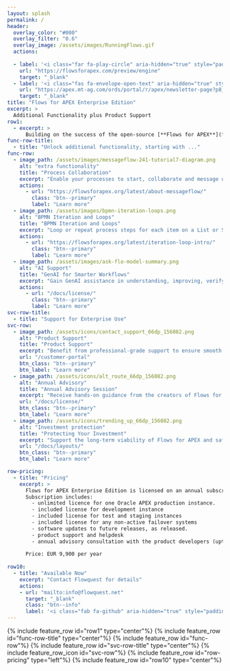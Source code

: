 ```yaml
---
layout: splash
permalink: /
header:
  overlay_color: "#000"
  overlay_filter: "0.6"
  overlay_image: /assets/images/RunningFlows.gif
  actions:
  
  - label: '<i class="far fa-play-circle" aria-hidden="true" style="padding-right: 5px;"></i>Try now'
    url: "https://flowsforapex.com/preview/engine"
    target: "_blank"
  - label: '<i class="fas fa-envelope-open-text" aria-hidden="true" style="padding-right: 5px;"></i>Subscribe'
    url: "https://apex.mt-ag.com/ords/portal/r/apex/newsletter-page?p8_source_page=FLOWSFORAPEX"
    target: "_blank"
title: "Flows for APEX Enterprise Edition"
excerpt: >
  Additional Functionality plus Product Support
row1:
  - excerpt: >
      Building on the success of the open-source [**Flows for APEX**](flows4apex/) project, we introduce the **Flows for APEX Enterprise Edition** -- the latest features of Flows for APEX with  **additional functionality**, and coming with **product support** and an **annual advisory session** with the product team.  The Flows for APEX Enterprise Edition is available from Flowquest on an annual subscription basis.
func-row-title:
  - title: "Unlock additional functionality, starting with ..."
func-row:
  - image_path: /assets/images/messageflow-241-tutorial7-diagram.png
    alt: "extra functionality"
    title: "Process Collaboration"
    excerpt: "Enable your processes to start, collaborate and message other workflows with Message Flow."
    actions:
      - url: "https://flowsforapex.org/latest/about-messageflow/"
        class: "btn--primary"
        label: "Learn more"
  - image_path: /assets/images/bpmn-iteration-loops.png
    alt: "BPMN Iteration and Loops"
    title: "BPMN Iteration and Loops"
    excerpt: "Loop or repeat process steps for each item on a List or SQL Query, sequentially or in parallel."
    actions:
      - url: "https://flowsforapex.org/latest/iteration-loop-intro/"
        class: "btn--primary"
        label: "Learn more"
  - image_path: /assets/images/ask-flo-model-summary.png
    alt: "AI Support"
    title: "GenAI for Smarter Workflows"
    excerpt: "Gain GenAI assistance in understanding, improving, verifying and translating business processes"
    actions:
      - url: "/docs/license/"
        class: "btn--primary"
        label: "Learn more"  
svc-row-title:
  - title: "Support for Enterprise Use"
svc-row:
  - image_path: /assets/icons/contact_support_66dp_156082.png
    alt: "Product Support"
    title: "Product Support"
    excerpt: "Benefit from professional-grade support to ensure smooth operations and rapid troubleshooting when you need it most."
    url: "/customer-portal"
    btn_class: "btn--primary"
    btn_label: "Learn more"
  - image_path: /assets/icons/alt_route_66dp_156082.png
    alt: "Annual Advisory"
    title: "Annual Advisory Session"
    excerpt: "Receive hands-on guidance from the creators of Flows for APEX, with access to 1 day per year of exclusive advisory services."
    url: "/docs/license/"
    btn_class: "btn--primary"
    btn_label: "Learn more"  
  - image_path: /assets/icons/trending_up_66dp_156082.png
    alt: "Investment protection"
    title: "Protecting Your Investment"
    excerpt: "Support the long-term viability of Flows for APEX and safeguard your investment in applications and processes"
    url: "/docs/layouts/"
    btn_class: "btn--primary"
    btn_label: "Learn more"

row-pricing:
  - title: "Pricing"
    excerpt: >
      Flows for APEX Enterprise Edition is licensed on an annual subscription basis.
      Subscription includes:
        - unlimited licence for one Oracle APEX production instance.
        - included license for development instance
        - included license for test and staging instances
        - included license for any non-active failover systems
        - software updates to future releases, as released.
        - product support and helpdesk
        - annual advisory consultation with the product developers (upto 1 day per year).
  
      Price: EUR 9,900 per year
  
row10:
  - title: "Available Now"
    excerpt: "Contact Flowquest for details"
    actions:
    - url: "mailto:info@flowquest.net"
      target: "_blank"
      class: "btn--info"
      label: '<i class="fab fa-github" aria-hidden="true" style="padding-right: 5px;"></i>Contact Us'
---
```

{% include feature_row id="row1" type="center"%}
{% include feature_row id="func-row-title" type="center"%}
{% include feature_row id="func-row"%}
{% include feature_row id="svc-row-title" type="center"%}
{% include feature_row_icon id="svc-row"%}
{% include feature_row id="row-pricing" type="left"%}
{% include feature_row id="row10" type="center"%}
